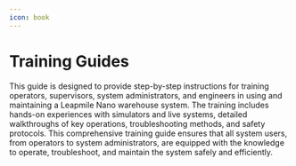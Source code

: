 ```yaml
---
icon: book
---
```


# Training Guides

This guide is designed to provide step-by-step instructions for training operators, supervisors, system administrators, and engineers in using and maintaining a Leapmile Nano warehouse system. The training includes hands-on experiences with simulators and live systems, detailed walkthroughs of key operations, troubleshooting methods, and safety protocols. This comprehensive training guide ensures that all system users, from operators to system administrators, are equipped with the knowledge to operate, troubleshoot, and maintain the system safely and efficiently.
